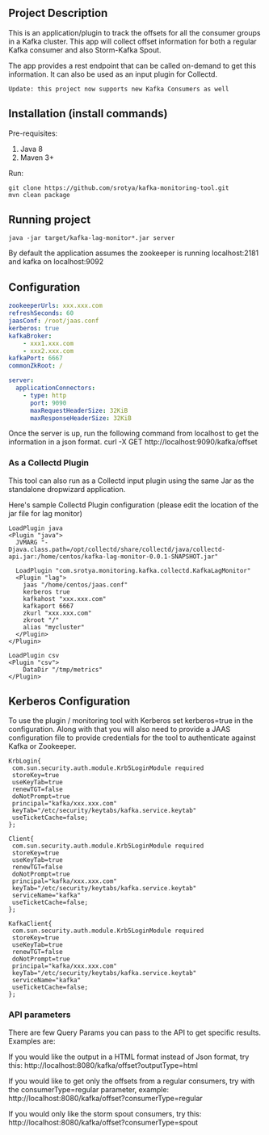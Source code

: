 ## Project Description
This is an application/plugin to track the offsets for all the consumer groups in a Kafka cluster. This app will collect offset information for both a regular Kafka consumer and also Storm-Kafka Spout. 

The app provides a rest endpoint that can be called on-demand to get this information. It can also be used as an input plugin for Collectd.

```Update: this project now supports new Kafka Consumers as well``` 

## Installation (install commands)

Pre-requisites:

1. Java 8
2. Maven 3+ 

Run:
```
git clone https://github.com/srotya/kafka-monitoring-tool.git
mvn clean package
``` 

## Running project
```java -jar target/kafka-lag-monitor*.jar server```

By default the application assumes the zookeeper is running localhost:2181 and kafka on localhost:9092 

## Configuration 

```yaml
zookeeperUrls: xxx.xxx.com
refreshSeconds: 60
jaasConf: /root/jaas.conf
kerberos: true
kafkaBroker:
	- xxx1.xxx.com
	- xxx2.xxx.com
kafkaPort: 6667
commonZkRoot: /

server:
  applicationConnectors:
    - type: http
      port: 9090
      maxRequestHeaderSize: 32KiB
      maxResponseHeaderSize: 32KiB
```

Once the server is up, run the following command from localhost to get the information in a json format.
curl -X GET http://localhost:9090/kafka/offset

### As a Collectd Plugin

This tool can also run as a Collectd input plugin using the same Jar as the standalone dropwizard application. 

Here's sample Collectd Plugin configuration (please edit the location of the jar file for lag monitor)

```
LoadPlugin java
<Plugin "java">
  JVMARG "-Djava.class.path=/opt/collectd/share/collectd/java/collectd-api.jar:/home/centos/kafka-lag-monitor-0.0.1-SNAPSHOT.jar"
   
  LoadPlugin "com.srotya.monitoring.kafka.collectd.KafkaLagMonitor"
  <Plugin "lag">
	jaas "/home/centos/jaas.conf"
	kerberos true
	kafkahost "xxx.xxx.com"
	kafkaport 6667
	zkurl "xxx.xxx.com"
	zkroot "/"
	alias "mycluster"
  </Plugin>
</Plugin>

LoadPlugin csv
<Plugin "csv">
	DataDir "/tmp/metrics"
</Plugin>
```

## Kerberos Configuration

To use the plugin / monitoring tool with Kerberos set kerberos=true in the configuration. Along with that you will also need to provide a JAAS configuration file to provide credentials for the tool to authenticate against Kafka or Zookeeper.


```
KrbLogin{
 com.sun.security.auth.module.Krb5LoginModule required 
 storeKey=true
 useKeyTab=true
 renewTGT=false
 doNotPrompt=true
 principal="kafka/xxx.xxx.com"
 keyTab="/etc/security/keytabs/kafka.service.keytab"
 useTicketCache=false;
};

Client{
 com.sun.security.auth.module.Krb5LoginModule required 
 storeKey=true
 useKeyTab=true
 renewTGT=false
 doNotPrompt=true
 principal="kafka/xxx.xxx.com"
 keyTab="/etc/security/keytabs/kafka.service.keytab"
 serviceName="kafka"
 useTicketCache=false;
};

KafkaClient{
 com.sun.security.auth.module.Krb5LoginModule required
 storeKey=true
 useKeyTab=true
 renewTGT=false
 doNotPrompt=true
 principal="kafka/xxx.xxx.com"
 keyTab="/etc/security/keytabs/kafka.service.keytab"
 serviceName="kafka"
 useTicketCache=false;
};
```

### API parameters
There are few Query Params you can pass to the API to get specific results. Examples are:

If you would like the output in a HTML format instead of Json format, try this:
http://localhost:8080/kafka/offset?outputType=html

If you would like to get only the offsets from a regular consumers, try with the consumerType=regular parameter, example:
http://localhost:8080/kafka/offset?consumerType=regular

If you would only like the storm spout consumers, try this:
http://localhost:8080/kafka/offset?consumerType=spout